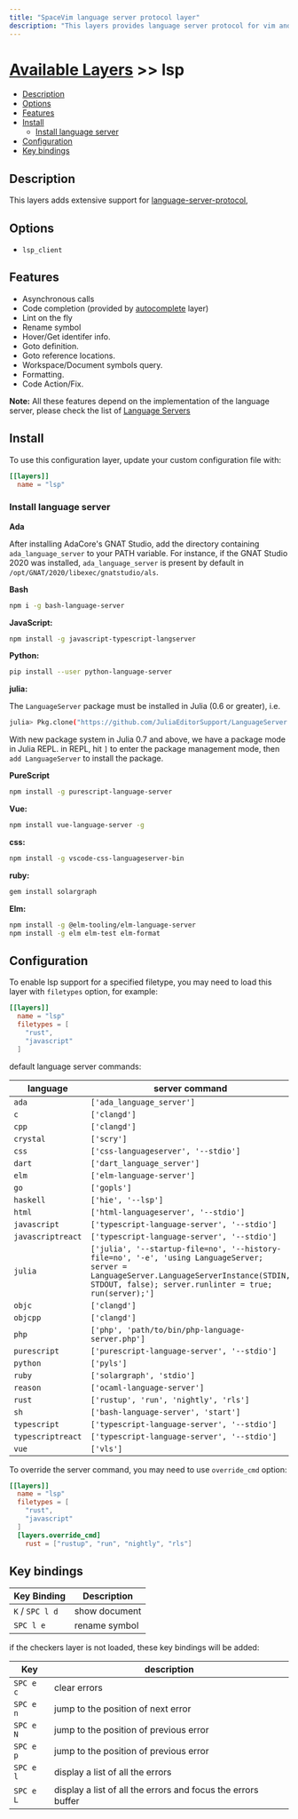 ```yaml
---
title: "SpaceVim language server protocol layer"
description: "This layers provides language server protocol for vim and neovim"
---
```


# [Available Layers](../) >> lsp

<!-- vim-markdown-toc GFM -->

- [Description](#description)
- [Options](#options)
- [Features](#features)
- [Install](#install)
  - [Install language server](#install-language-server)
- [Configuration](#configuration)
- [Key bindings](#key-bindings)

<!-- vim-markdown-toc -->

## Description

This layers adds extensive support for [language-server-protocol](https://microsoft.github.io/language-server-protocol/),

## Options

- `lsp_client`

## Features

- Asynchronous calls
- Code completion (provided by [autocomplete](https://spacevim.org/layers/autocomplete/) layer)
- Lint on the fly
- Rename symbol
- Hover/Get identifer info.
- Goto definition.
- Goto reference locations.
- Workspace/Document symbols query.
- Formatting.
- Code Action/Fix.

**Note:** All these features depend on the implementation of the language server, please
check the list of [Language Servers](https://microsoft.github.io/language-server-protocol/implementors/servers/)

## Install

To use this configuration layer, update your custom configuration file with:

```toml
[[layers]]
  name = "lsp"
```

### Install language server

**Ada**

After installing AdaCore's GNAT Studio, add the directory containing `ada_language_server` to your PATH variable.
For instance, if the GNAT Studio 2020 was installed, `ada_language_server` is present by default in
`/opt/GNAT/2020/libexec/gnatstudio/als`.

**Bash**

```sh
npm i -g bash-language-server
```

**JavaScript:**

```sh
npm install -g javascript-typescript-langserver
```

**Python:**

```sh
pip install --user python-language-server
```

**julia:**

The `LanguageServer` package must be installed in Julia (0.6 or greater), i.e.

```sh
julia> Pkg.clone("https://github.com/JuliaEditorSupport/LanguageServer.jl")
```

With new package system in Julia 0.7 and above, we have a package mode in Julia REPL.
in REPL, hit `]` to enter the package management mode, then `add LanguageServer` to install the package.

**PureScript**

```sh
npm install -g purescript-language-server
```

**Vue:**

```sh
npm install vue-language-server -g
```

**css:**

```sh
npm install -g vscode-css-languageserver-bin
```

**ruby:**

```sh
gem install solargraph
```

**Elm:**

```sh
npm install -g @elm-tooling/elm-language-server
npm install -g elm elm-test elm-format
```

## Configuration

To enable lsp support for a specified filetype, you may need to load this layer with `filetypes` option, for example:

```toml
[[layers]]
  name = "lsp"
  filetypes = [
    "rust",
    "javascript"
  ]
```

default language server commands:

| language          | server command                                                                                                                                                                                   |
| ----------------- | ------------------------------------------------------------------------------------------------------------------------------------------------------------------------------------------------ |
| `ada`             | `['ada_language_server']`                                                                                                                                                                        |
| `c`               | `['clangd']`                                                                                                                                                                                     |
| `cpp`             | `['clangd']`                                                                                                                                                                                     |
| `crystal`         | `['scry']`                                                                                                                                                                                       |
| `css`             | `['css-languageserver', '--stdio']`                                                                                                                                                              |
| `dart`            | `['dart_language_server']`                                                                                                                                                                       |
| `elm`             | `['elm-language-server']`                                                                                                                                                                        |
| `go`              | `['gopls']`                                                                                                                                                                                      |
| `haskell`         | `['hie', '--lsp']`                                                                                                                                                                               |
| `html`            | `['html-languageserver', '--stdio']`                                                                                                                                                             |
| `javascript`      | `['typescript-language-server', '--stdio']`                                                                                                                                                      |
| `javascriptreact` | `['typescript-language-server', '--stdio']`                                                                                                                                                      |
| `julia`           | `['julia', '--startup-file=no', '--history-file=no', '-e', 'using LanguageServer; server = LanguageServer.LanguageServerInstance(STDIN, STDOUT, false); server.runlinter = true; run(server);']` |
| `objc`            | `['clangd']`                                                                                                                                                                                     |
| `objcpp`          | `['clangd']`                                                                                                                                                                                     |
| `php`             | `['php', 'path/to/bin/php-language-server.php']`                                                                                                                                                 |
| `purescript`      | `['purescript-language-server', '--stdio']`                                                                                                                                                      |
| `python`          | `['pyls']`                                                                                                                                                                                       |
| `ruby`            | `['solargraph', 'stdio']`                                                                                                                                                                        |
| `reason`          | `['ocaml-language-server']`                                                                                                                                                                      |
| `rust`            | `['rustup', 'run', 'nightly', 'rls']`                                                                                                                                                            |
| `sh`              | `['bash-language-server', 'start']`                                                                                                                                                              |
| `typescript`      | `['typescript-language-server', '--stdio']`                                                                                                                                                      |
| `typescriptreact` | `['typescript-language-server', '--stdio']`                                                                                                                                                      |
| `vue`             | `['vls']`                                                                                                                                                                                        |

To override the server command, you may need to use `override_cmd` option:

```toml
[[layers]]
  name = "lsp"
  filetypes = [
    "rust",
    "javascript"
  ]
  [layers.override_cmd]
    rust = ["rustup", "run", "nightly", "rls"]
```

## Key bindings

| Key Binding     | Description   |
| --------------- | ------------- |
| `K` / `SPC l d` | show document |
| `SPC l e`       | rename symbol |

if the checkers layer is not loaded, these key bindings will be added:

| Key       | description                                                  |
| --------- | ------------------------------------------------------------ |
| `SPC e c` | clear errors                                                 |
| `SPC e n` | jump to the position of next error                           |
| `SPC e N` | jump to the position of previous error                       |
| `SPC e p` | jump to the position of previous error                       |
| `SPC e l` | display a list of all the errors                             |
| `SPC e L` | display a list of all the errors and focus the errors buffer |
